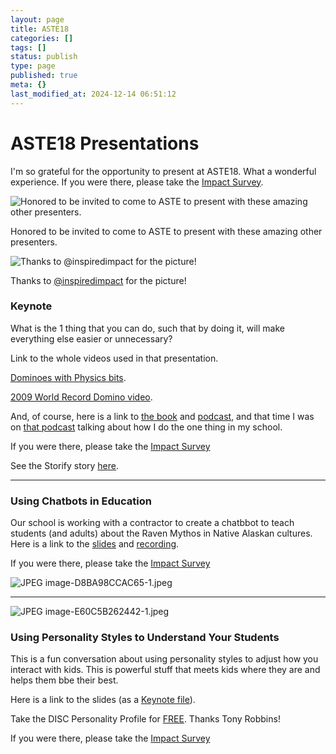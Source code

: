 ```yaml
---
layout: page
title: ASTE18
categories: []
tags: []
status: publish
type: page
published: true
meta: {}
last_modified_at: 2024-12-14 06:51:12
---
```


# ASTE18 Presentations

I'm so grateful for the opportunity to present at ASTE18. What a wonderful experience. If you were there, please take the
[Impact Survey](http://transformativeprincipal.org/impact).

![Honored to be invited to come to ASTE to present with these amazing other presenters.&nbsp;](https://squarespacecdn.com/squarespace_images/content_v1_4fffa949e4b0b4590d67b4e7_1518983765989-1AHG1KVVWSWY7YLW44OE_Screenshot-2018-01-11-at-6.17.11-AM-1024x307.png)

Honored to be invited to come to ASTE to present with these amazing other presenters.

![Thanks to @inspiredimpact for the picture!&nbsp;](/squarespace_images/content_v1_4fffa949e4b0b4590d67b4e7_1519149616002-Z8ZVHPPPGI9WIIXMDF89_BDEB35BC-50C2-4E91-A8D0-DA2102822C5C.JPG_)

Thanks to
[@inspiredimpact](https://twitter.com/InspiredImpact/status/965760402813366272) for the picture!

### Keynote

What is the 1 thing that you can do, such that by doing it, will make everything else easier or unnecessary?

Link to the whole videos used in that presentation.

[Dominoes with Physics bits](https://www.youtube.com/watch?v=YXn08b5Illo).

[2009 World Record Domino video](https://www.youtube.com/watch?v=APoL-Gw9jMQ).

And, of course, here is a link to
[the book](http://amzn.to/2CtRuk7) and
[podcast](https://www.the1thing.com/podcasts/), and that time I was on
[that podcast](https://www.the1thing.com/podcasts/102/) talking about how I do the one thing in my school.

If you were there, please take the
[Impact Survey](http://transformativeprincipal.org/impact)

See the Storify story
[here](https://storify.com/jethrojones/aste18-keynote-with-jethro-jones).

****

### Using Chatbots in Education

Our school is working with a contractor to create a chatbbot to teach students (and adults) about the Raven Mythos in Native Alaskan cultures. Here is a link to the
[slides](https://docs.google.com/presentation/d/1chvo2Ih6HA8OTKfjoK4Yn2R6yfnBBZmD2-2p0U_Zdr4/edit?usp=sharing) and
[recording](https://youtu.be/uLQDnwSdtEA).

If you were there, please take the
[Impact Survey](http://transformativeprincipal.org/impact)

![JPEG image-D8BA98CCAC65-1.jpeg](/squarespace_images/content_v1_4fffa949e4b0b4590d67b4e7_1518984143212-PC932O1HQI9WZETR6PQ8_JPEG+image-D8BA98CCAC65-1.jpeg_)

****

![JPEG image-E60C5B262442-1.jpeg](/squarespace_images/content_v1_4fffa949e4b0b4590d67b4e7_1519067613091-HE6FF6NB4NR9I8SB9KZ0_JPEG+image-E60C5B262442-1.jpeg_)

### Using Personality Styles to Understand Your Students

This is a fun conversation about using personality styles to adjust how you interact with kids. This is powerful stuff that meets kids where they are and helps them bbe their best.

Here is a link to the slides (as a
[Keynote file](https://www.dropbox.com/s/j2y2sq8qer68tiw/Personality%20Styles.key?dl=0)).

Take the DISC Personality Profile for
[FREE](http://tonyrobbins.com/disc). Thanks Tony Robbins!

If you were there, please take the
[Impact Survey](http://transformativeprincipal.org/impact)
